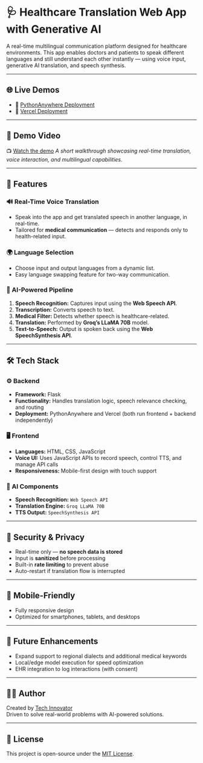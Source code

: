 # 🩺 Healthcare Translation Web App with Generative AI

A real-time multilingual communication platform designed for healthcare environments. This app enables doctors and patients to speak different languages and still understand each other instantly — using voice input, generative AI translation, and speech synthesis.

---

## 🌐 Live Demos

- 🔗 [PythonAnywhere Deployment](https://techainnovator.pythonanywhere.com)
- 🔗 [Vercel Deployment](https://healthcare-translation-app-nine.vercel.app/)

---

## 🎥 Demo Video

📺 [Watch the demo](https://youtu.be/LBvh76OQXZM)
_A short walkthrough showcasing real-time translation, voice interaction, and multilingual capabilities._

---

## 🚀 Features

### 🔊 Real-Time Voice Translation
- Speak into the app and get translated speech in another language, in real-time.
- Tailored for **medical communication** — detects and responds only to health-related input.

### 🌍 Language Selection
- Choose input and output languages from a dynamic list.
- Easy language swapping feature for two-way communication.

### 🧠 AI-Powered Pipeline

1. **Speech Recognition:** Captures input using the **Web Speech API**.
2. **Transcription:** Converts speech to text.
3. **Medical Filter:** Detects whether speech is healthcare-related.
4. **Translation:** Performed by **Groq’s LLaMA 70B** model.
5. **Text-to-Speech:** Output is spoken back using the **Web SpeechSynthesis API**.

---

## 🛠️ Tech Stack

### ⚙️ Backend
- **Framework:** Flask
- **Functionality:** Handles translation logic, speech relevance checking, and routing
- **Deployment:** PythonAnywhere and Vercel (both run frontend + backend independently)

### 🖥️ Frontend
- **Languages:** HTML, CSS, JavaScript
- **Voice UI:** Uses JavaScript APIs to record speech, control TTS, and manage API calls
- **Responsiveness:** Mobile-first design with touch support

### 🤖 AI Components
- **Speech Recognition:** `Web Speech API`
- **Translation Engine:** `Groq LLaMA 70B`
- **TTS Output:** `SpeechSynthesis API`

---

## 🔐 Security & Privacy

- Real-time only — **no speech data is stored**
- Input is **sanitized** before processing
- Built-in **rate limiting** to prevent abuse
- Auto-restart if translation flow is interrupted

---

## 📱 Mobile-Friendly

- Fully responsive design
- Optimized for smartphones, tablets, and desktops

---

## 🔄 Future Enhancements

- Expand support to regional dialects and additional medical keywords
- Local/edge model execution for speed optimization
- EHR integration to log interactions (with consent)

---

## 👨‍💻 Author

Created by [Tech Innovator](https://github.com/techai-innovator)  
Driven to solve real-world problems with AI-powered solutions.

---

## 📄 License

This project is open-source under the [MIT License](LICENSE).
